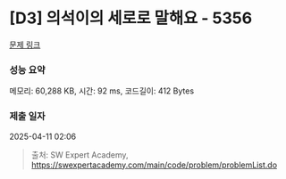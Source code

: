 # [D3] 의석이의 세로로 말해요 - 5356 

[문제 링크](https://swexpertacademy.com/main/code/problem/problemDetail.do?contestProbId=AWVWgkP6sQ0DFAUO) 

### 성능 요약

메모리: 60,288 KB, 시간: 92 ms, 코드길이: 412 Bytes

### 제출 일자

2025-04-11 02:06



> 출처: SW Expert Academy, https://swexpertacademy.com/main/code/problem/problemList.do